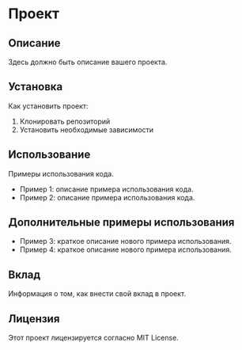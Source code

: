 # Проект

## Описание
Здесь должно быть описание вашего проекта.

## Установка
Как установить проект:

1. Клонировать репозиторий
2. Установить необходимые зависимости

## Использование
Примеры использования кода.

- Пример 1: описание примера использования кода.
- Пример 2: описание примера использования кода.

## Дополнительные примеры использования
- Пример 3: краткое описание нового примера использования.
- Пример 4: краткое описание нового примера использования.

## Вклад
Информация о том, как внести свой вклад в проект.

## Лицензия
Этот проект лицензируется согласно MIT License.